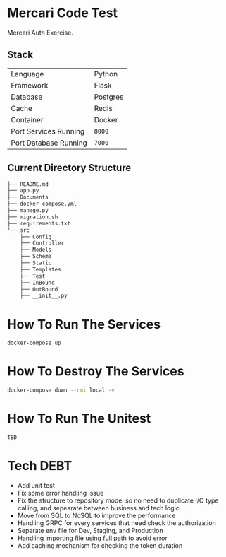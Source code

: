 # Mercari Code Test

Mercari Auth Exercise.

## Stack
|||
|----|-------|
|Language|Python|
|Framework|Flask|
|Database|Postgres|
|Cache|Redis|
|Container|Docker|
|Port Services Running|`8000`|
|Port Database Running|`7000`|


## Current Directory Structure
```bash
├── README.md
├── app.py
├── Documents
├── docker-compose.yml
├── manage.py
├── migration.sh
├── requirements.txt
└── src
    ├── Config
    ├── Controller
    ├── Models
    ├── Schema
    ├── Static
    ├── Templates
    ├── Test
    ├── InBound
    ├── OutBound
    ├── __init__.py

```

# How To Run The Services

```bash
docker-compose up
```

# How To Destroy The Services

```bash
docker-compose down --rmi local -v
```

# How To Run The Unitest

```bash
TBD
```

# Tech DEBT
- Add unit test
- Fix some error handling issue
- Fix the structure to repository model so no need to duplicate I/O type calling, and sepearate between business and tech logic
- Move from SQL to NoSQL to improve the performance
- Handling GRPC for every services that need check the authorization
- Separate env file for Dev, Staging, and Production
- Handling importing file using full path to avoid error
- Add caching mechanism for checking the token duration